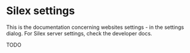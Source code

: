 # Silex settings

This is the documentation concerning websites settings - in the settings dialog. For Silex server settings, check the developer docs.

TODO

